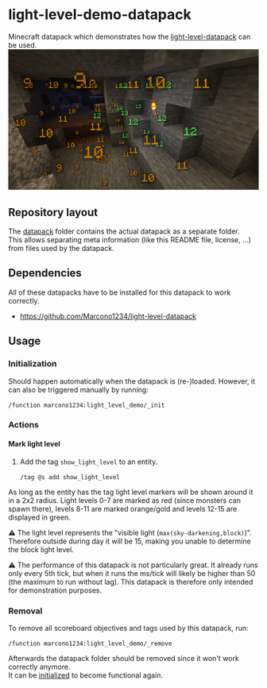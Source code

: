 # light-level-demo-datapack
Minecraft datapack which demonstrates how the [light-level-datapack](https://github.com/Marcono1234/light-level-datapack) can be used.  
![Demo image](/doc/demo-image.png)

## Repository layout
The [datapack](/datapack) folder contains the actual datapack as a separate folder.  
This allows separating meta information (like this README file, license, ...) from files used by the datapack.

## Dependencies
All of these datapacks have to be installed for this datapack to work correctly.

- https://github.com/Marcono1234/light-level-datapack

## Usage
### Initialization
Should happen automatically when the datapack is (re-)loaded. However, it can also be triggered manually by running:
```
/function marcono1234:light_level_demo/_init
```

### Actions
#### Mark light level
1. Add the tag `show_light_level` to an entity.
    ```
    /tag @s add show_light_level
    ```

As long as the entity has the tag light level markers will be shown around it in a 2x2 radius. Light levels 0-7 are marked as red (since monsters can spawn there), levels 8-11 are marked orange/gold and levels 12-15 are displayed in green.

:warning: The light level represents the "visible light (`max(sky-darkening,block)`)". Therefore outside during day it will be 15, making you unable to determine the block light level.

:warning: The performance of this datapack is not particularly great. It already runs only every 5th tick, but when it runs the ms/tick will likely be higher than 50 (the maximum to run without lag). This datapack is therefore only intended for demonstration purposes.

### Removal
To remove all scoreboard objectives and tags used by this datapack, run:
```
/function marcono1234:light_level_demo/_remove
```

Afterwards the datapack folder should be removed since it won't work correctly anymore.  
It can be [initialized](#Initialization) to become functional again.
